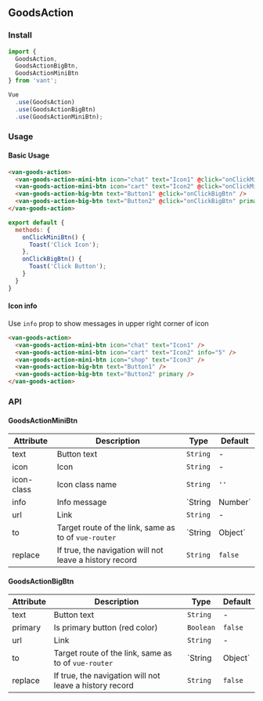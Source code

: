 ## GoodsAction

### Install
``` javascript
import {
  GoodsAction,
  GoodsActionBigBtn,
  GoodsActionMiniBtn
} from 'vant';

Vue
  .use(GoodsAction)
  .use(GoodsActionBigBtn)
  .use(GoodsActionMiniBtn);
```

### Usage
#### Basic Usage

```html
<van-goods-action>
  <van-goods-action-mini-btn icon="chat" text="Icon1" @click="onClickMiniBtn" />
  <van-goods-action-mini-btn icon="cart" text="Icon2" @click="onClickMiniBtn" />
  <van-goods-action-big-btn text="Button1" @click="onClickBigBtn" />
  <van-goods-action-big-btn text="Button2" @click="onClickBigBtn" primary />
</van-goods-action>
```

```javascript
export default {
  methods: {
    onClickMiniBtn() {
      Toast('Click Icon');
    },
    onClickBigBtn() {
      Toast('Click Button');
    }
  }
}
```

#### Icon info
Use `info` prop to show messages in upper right corner of icon

```html
<van-goods-action>
  <van-goods-action-mini-btn icon="chat" text="Icon1" />
  <van-goods-action-mini-btn icon="cart" text="Icon2" info="5" />
  <van-goods-action-mini-btn icon="shop" text="Icon3" />
  <van-goods-action-big-btn text="Button1" />
  <van-goods-action-big-btn text="Button2" primary />
</van-goods-action>
```

### API

#### GoodsActionMiniBtn

| Attribute | Description | Type | Default |
|------|------|------|------|
| text | Button text | `String` | - |
| icon | Icon | `String` | - |
| icon-class | Icon class name | `String` | `''` |
| info | Info message | `String | Number` | - |
| url | Link | `String` | - |
| to | Target route of the link, same as to of `vue-router` | `String | Object` | - |
| replace | If true, the navigation will not leave a history record | `String` | `false` |


#### GoodsActionBigBtn

| Attribute | Description | Type | Default |
|------|------|------|------|
| text | Button text | `String` | - |
| primary | Is primary button (red color) | `Boolean` | `false` |
| url | Link | `String` | - |
| to | Target route of the link, same as to of `vue-router` | `String | Object` | - |
| replace | If true, the navigation will not leave a history record | `String` | `false` |
